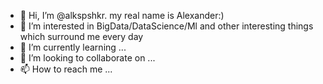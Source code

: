 - 👋 Hi, I’m @alkspshkr. my real name is Alexander:)
- 👀 I’m interested in BigData/DataScience/Ml and other interesting things which surround me every day
- 🌱 I’m currently learning ...
- 💞️ I’m looking to collaborate on ...
- 📫 How to reach me ...

<!---
alkspshkr/alkspshkr is a ✨ special ✨ repository because its `README.md` (this file) appears on your GitHub profile.
You can click the Preview link to take a look at your changes.
--->
